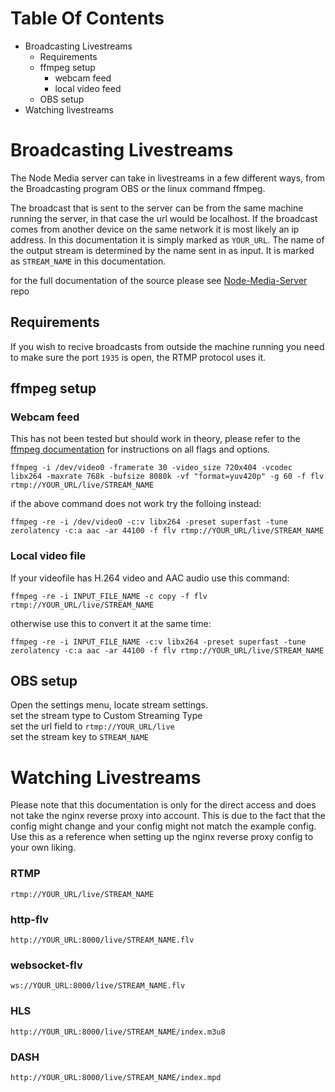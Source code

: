 # Table Of Contents
* Broadcasting Livestreams
    * Requirements
    * ffmpeg setup
        * webcam feed
        * local video feed
    * OBS setup
* Watching livestreams

# Broadcasting Livestreams
The Node Media server can take in livestreams in a few different ways,
from the Broadcasting program OBS or the linux command ffmpeg.

The broadcast that is sent to the server can be from the same machine running the
server, in that case the url would be localhost. If the broadcast comes from another
device on the same network it is most likely an ip address. In this documentation
it is simply marked as `YOUR_URL`. The name of the output stream is determined
by the name sent in as input. It is marked as `STREAM_NAME` in this documentation.

for the full documentation of the source please see [Node-Media-Server](https://github.com/illuspas/Node-Media-Server) repo

## Requirements
If you wish to recive broadcasts from outside the machine running you need to make
sure the port `1935` is open, the RTMP protocol uses it.

## ffmpeg setup

### Webcam feed
This has not been tested but should work in theory, please refer to the [ffmpeg documentation](https://www.ffmpeg.org/documentation.html)
for instructions on all flags and options.

```
ffmpeg -i /dev/video0 -framerate 30 -video_size 720x404 -vcodec libx264 -maxrate 768k -bufsize 8080k -vf "format=yuv420p" -g 60 -f flv rtmp://YOUR_URL/live/STREAM_NAME
```
if the above command does not work try the folloing instead:
```
ffmpeg -re -i /dev/video0 -c:v libx264 -preset superfast -tune zerolatency -c:a aac -ar 44100 -f flv rtmp://YOUR_URL/live/STREAM_NAME
```

### Local video file
If your videofile has H.264 video and AAC audio use this command:  
```
ffmpeg -re -i INPUT_FILE_NAME -c copy -f flv rtmp://YOUR_URL/live/STREAM_NAME
```
otherwise use this to convert it at the same time:  
```
ffmpeg -re -i INPUT_FILE_NAME -c:v libx264 -preset superfast -tune zerolatency -c:a aac -ar 44100 -f flv rtmp://YOUR_URL/live/STREAM_NAME
```
## OBS setup
Open the settings menu, locate stream settings.  
set the stream type to Custom Streaming Type  
set the url field to `rtmp://YOUR_URL/live`  
set the stream key to `STREAM_NAME`

# Watching Livestreams
Please note that this documentation is only for the direct access and does not
take the nginx reverse proxy into account. This is due to the fact that the config
might change and your config might not match the example config. Use this as a
reference when setting up the nginx reverse proxy config to your own liking.

### RTMP
`rtmp://YOUR_URL/live/STREAM_NAME`

### http-flv
`http://YOUR_URL:8000/live/STREAM_NAME.flv`

### websocket-flv
`ws://YOUR_URL:8000/live/STREAM_NAME.flv`

### HLS
`http://YOUR_URL:8000/live/STREAM_NAME/index.m3u8`

### DASH
`http://YOUR_URL:8000/live/STREAM_NAME/index.mpd`
